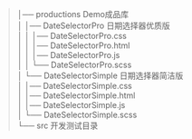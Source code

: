 > │── productions Demo成品库<br/>
> │   │── DateSelectorPro 日期选择器优质版<br/>
> │   │	  │── DateSelectorPro.css<br/>
> │   │	  │── DateSelectorPro.html<br/>
> │   │	  │── DateSelectorPro.js<br/>
> │   │	  └── DateSelectorPro.scss<br/>
> │   └── DateSelectorSimple 日期选择器简洁版<br/>
> │	      │── DateSelectorSimple.css<br/>
> │	      │── DateSelectorSimple.html<br/>
> │	      │── DateSelectorSimple.js<br/>
> │	      └── DateSelectorSimple.scss<br/>
> └── src 开发测试目录<br/>
	
